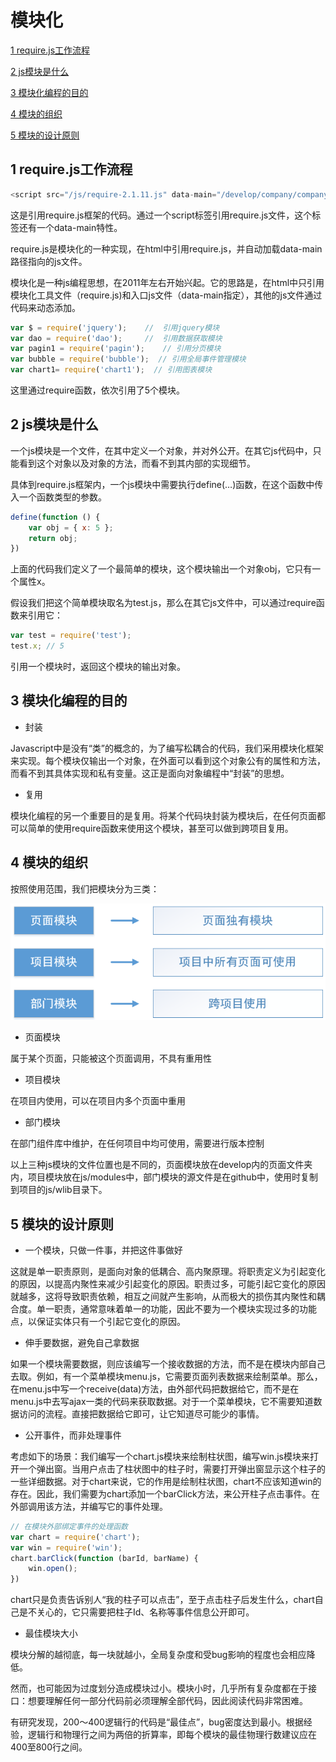 # 模块化
[1  require.js工作流程](#user-content-1--require.js工作流程)

[2  js模块是什么](#user-content-2--js模块是什么)

[3  模块化编程的目的](#user-content-3--模块化编程的目的)

[4  模块的组织](#user-content-4--模块的组织)

[5  模块的设计原则](#user-content-5--模块的设计原则)

##  1  require.js工作流程

```javascript
<script src="/js/require-2.1.11.js" data-main="/develop/company/company-device/page"></script>
```
这是引用require.js框架的代码。通过一个script标签引用require.js文件，这个标签还有一个data-main特性。

require.js是模块化的一种实现，在html中引用require.js，并自动加载data-main路径指向的js文件。

模块化是一种js编程思想，在2011年左右开始兴起。它的思路是，在html中只引用模块化工具文件（require.js)和入口js文件（data-main指定），其他的js文件通过代码来动态添加。

```javascript
var $ = require('jquery');    //  引用jquery模块
var dao = require('dao');     //  引用数据获取模块
var pagin1 = require('pagin');    // 引用分页模块
var bubble = require('bubble');  // 引用全局事件管理模块
var chart1= require('chart1');  // 引用图表模块
```

这里通过require函数，依次引用了5个模块。

##  2  js模块是什么

一个js模块是一个文件，在其中定义一个对象，并对外公开。在其它js代码中，只能看到这个对象以及对象的方法，而看不到其内部的实现细节。

具体到require.js框架内，一个js模块中需要执行define(…)函数，在这个函数中传入一个函数类型的参数。

```javascript
define(function () {
    var obj = { x: 5 };
    return obj;
})
```

上面的代码我们定义了一个最简单的模块，这个模块输出一个对象obj，它只有一个属性x。

假设我们把这个简单模块取名为test.js，那么在其它js文件中，可以通过require函数来引用它：

```javascript
var test = require('test');
test.x; // 5
```

引用一个模块时，返回这个模块的输出对象。

##  3  模块化编程的目的

- 封装

Javascript中是没有“类”的概念的，为了编写松耦合的代码，我们采用模块化框架来实现。每个模块仅输出一个对象，在外面可以看到这个对象公有的属性和方法，而看不到其具体实现和私有变量。这正是面向对象编程中“封装”的思想。

- 复用

模块化编程的另一个重要目的是复用。将某个代码块封装为模块后，在任何页面都可以简单的使用require函数来使用这个模块，甚至可以做到跨项目复用。

##  4  模块的组织

按照使用范围，我们把模块分为三类：

![](images/模块组织.png)

- 页面模块

属于某个页面，只能被这个页面调用，不具有重用性

- 项目模块

在项目内使用，可以在项目内多个页面中重用

- 部门模块

在部门组件库中维护，在任何项目中均可使用，需要进行版本控制

以上三种js模块的文件位置也是不同的，页面模块放在develop内的页面文件夹内，项目模块放在js/modules中，部门模块的源文件是在github中，使用时复制到项目的js/wlib目录下。

##  5  模块的设计原则

- 一个模块，只做一件事，并把这件事做好

这就是单一职责原则，是面向对象的低耦合、高内聚原理。将职责定义为引起变化的原因，以提高内聚性来减少引起变化的原因。职责过多，可能引起它变化的原因就越多，这将导致职责依赖，相互之间就产生影响，从而极大的损伤其内聚性和耦合度。单一职责，通常意味着单一的功能，因此不要为一个模块实现过多的功能点，以保证实体只有一个引起它变化的原因。

- 伸手要数据，避免自己拿数据

如果一个模块需要数据，则应该编写一个接收数据的方法，而不是在模块内部自己去取。例如，有一个菜单模块menu.js，它需要页面列表数据来绘制菜单。那么，在menu.js中写一个receive(data)方法，由外部代码把数据给它，而不是在menu.js中去写ajax一类的代码来获取数据。对于一个菜单模块，它不需要知道数据访问的流程。直接把数据给它即可，让它知道尽可能少的事情。

- 公开事件，而非处理事件

考虑如下的场景：我们编写一个chart.js模块来绘制柱状图，编写win.js模块来打开一个弹出窗。当用户点击了柱状图中的柱子时，需要打开弹出窗显示这个柱子的一些详细数据。对于chart来说，它的作用是绘制柱状图，chart不应该知道win的存在。因此，我们需要为chart添加一个barClick方法，来公开柱子点击事件。在外部调用该方法，并编写它的事件处理。

```javascript
// 在模块外部绑定事件的处理函数
var chart = require('chart');
var win = require('win');
chart.barClick(function (barId, barName) {
    win.open();
})
```

chart只是负责告诉别人“我的柱子可以点击”，至于点击柱子后发生什么，chart自己是不关心的，它只需要把柱子Id、名称等事件信息公开即可。

- 最佳模块大小

模块分解的越彻底，每一块就越小，全局复杂度和受bug影响的程度也会相应降低。

然而，也可能因为过度划分造成模块过小。模块小时，几乎所有复杂度都在于接口：想要理解任何一部分代码前必须理解全部代码，因此阅读代码非常困难。

有研究发现，200～400逻辑行的代码是“最佳点”，bug密度达到最小。根据经验，逻辑行和物理行之间为两倍的折算率，即每个模块的最佳物理行数建议应在400至800行之间。









